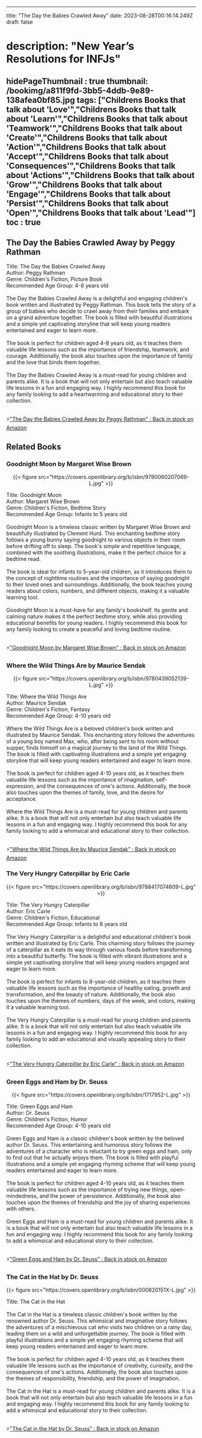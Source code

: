 
---
title: "The Day the Babies Crawled Away"
date: 2023-08-28T00:16:14.249Z
draft: false
# description: "New Year’s Resolutions for INFJs"
hidePageThumbnail : true
thumbnail: /bookimg/a811f9fd-3bb5-4ddb-9e89-138afea0bf85.jpg
tags: ["Childrens Books that talk about 'Love'","Childrens Books that talk about 'Learn'","Childrens Books that talk about 'Teamwork'","Childrens Books that talk about 'Create'","Childrens Books that talk about 'Action'","Childrens Books that talk about 'Accept'","Childrens Books that talk about 'Consequences'","Childrens Books that talk about 'Actions'","Childrens Books that talk about 'Grow'","Childrens Books that talk about 'Engage'","Childrens Books that talk about 'Persist'","Childrens Books that talk about 'Open'","Childrens Books that talk about 'Lead'"]
toc : true
---
## The Day the Babies Crawled Away by Peggy Rathman

Title: The Day the Babies Crawled Away</br>
Author: Peggy Rathman</br>
Genre: Children's Fiction, Picture Book</br>
Recommended Age Group: 4-8 years old</br></br>
The Day the Babies Crawled Away is a delightful and engaging children's book written and illustrated by Peggy Rathman. This book tells the story of a group of babies who decide to crawl away from their families and embark on a grand adventure together. The book is filled with beautiful illustrations and a simple yet captivating storyline that will keep young readers entertained and eager to learn more.</br></br>
The book is perfect for children aged 4-8 years old, as it teaches them valuable life lessons such as the importance of friendship, teamwork, and courage. Additionally, the book also touches upon the importance of family and the love that binds them together.</br></br>
The Day the Babies Crawled Away is a must-read for young children and parents alike. It is a book that will not only entertain but also teach valuable life lessons in a fun and engaging way. I highly recommend this book for any family looking to add a heartwarming and educational story to their collection.</br></br>

<p>⚡<a id="aflink" href="https://www.amazon.com/gp/search?ie=UTF8&tag=klayu00-20&linkCode=ur2&linkId=6639bed89a8ad8dd2705e40644eb43d3&camp=1789&creative=9325&index=books&keywords=The Day the Babies Crawled Away by Peggy Rathman" class="one" target="_blank" title='"The Day the Babies Crawled Away by Peggy Rathman" : Back in stock on Amazon'>"The Day the Babies Crawled Away by Peggy Rathman" : Back in stock on Amazon</a></p>

## Related Books
### Goodnight Moon by Margaret Wise Brown
<center>
{{< figure src="https://covers.openlibrary.org/b/isbn/9780060207069-L.jpg" >}}
</center>

Title: Goodnight Moon</br>
Author: Margaret Wise Brown</br>
Genre: Children's Fiction, Bedtime Story</br>
Recommended Age Group: Infants to 5 years old</br></br>
Goodnight Moon is a timeless classic written by Margaret Wise Brown and beautifully illustrated by Clement Hurd. This enchanting bedtime story follows a young bunny saying goodnight to various objects in their room before drifting off to sleep. The book's simple and repetitive language, combined with the soothing illustrations, make it the perfect choice for a bedtime read.</br></br>
The book is ideal for infants to 5-year-old children, as it introduces them to the concept of nighttime routines and the importance of saying goodnight to their loved ones and surroundings. Additionally, the book teaches young readers about colors, numbers, and different objects, making it a valuable learning tool.</br></br>
Goodnight Moon is a must-have for any family's bookshelf. Its gentle and calming nature makes it the perfect bedtime story, while also providing educational benefits for young readers. I highly recommend this book for any family looking to create a peaceful and loving bedtime routine.</br></br>

<p>⚡<a id="aflink" href="https://www.amazon.com/gp/search?ie=UTF8&tag=klayu00-20&linkCode=ur2&linkId=6639bed89a8ad8dd2705e40644eb43d3&camp=1789&creative=9325&index=books&keywords=Goodnight Moon by Margaret Wise Brown" class="one" target="_blank" title='"Goodnight Moon by Margaret Wise Brown" : Back in stock on Amazon'>"Goodnight Moon by Margaret Wise Brown" : Back in stock on Amazon</a></p>

### Where the Wild Things Are by Maurice Sendak
<center>
{{< figure src="https://covers.openlibrary.org/b/isbn/9780439052139-L.jpg" >}}
</center>

Title: Where the Wild Things Are</br>
Author: Maurice Sendak</br>
Genre: Children's Fiction, Fantasy</br>
Recommended Age Group: 4-10 years old</br></br>
Where the Wild Things Are is a beloved children's book written and illustrated by Maurice Sendak. This enchanting story follows the adventures of a young boy named Max, who, after being sent to his room without supper, finds himself on a magical journey to the land of the Wild Things. The book is filled with captivating illustrations and a simple yet engaging storyline that will keep young readers entertained and eager to learn more.</br></br>
The book is perfect for children aged 4-10 years old, as it teaches them valuable life lessons such as the importance of imagination, self-expression, and the consequences of one's actions. Additionally, the book also touches upon the themes of family, love, and the desire for acceptance.</br></br>
Where the Wild Things Are is a must-read for young children and parents alike. It is a book that will not only entertain but also teach valuable life lessons in a fun and engaging way. I highly recommend this book for any family looking to add a whimsical and educational story to their collection.</br></br>

<p>⚡<a id="aflink" href="https://www.amazon.com/gp/search?ie=UTF8&tag=klayu00-20&linkCode=ur2&linkId=6639bed89a8ad8dd2705e40644eb43d3&camp=1789&creative=9325&index=books&keywords=Where the Wild Things Are by Maurice Sendak" class="one" target="_blank" title='"Where the Wild Things Are by Maurice Sendak" : Back in stock on Amazon'>"Where the Wild Things Are by Maurice Sendak" : Back in stock on Amazon</a></p>

### The Very Hungry Caterpillar by Eric Carle
<center>
{{< figure src="https://covers.openlibrary.org/b/isbn/9788417074609-L.jpg" >}}
</center>

Title: The Very Hungry Caterpillar</br>
Author: Eric Carle</br>
Genre: Children's Fiction, Educational</br>
Recommended Age Group: Infants to 8 years old</br></br>
The Very Hungry Caterpillar is a delightful and educational children's book written and illustrated by Eric Carle. This charming story follows the journey of a caterpillar as it eats its way through various foods before transforming into a beautiful butterfly. The book is filled with vibrant illustrations and a simple yet captivating storyline that will keep young readers engaged and eager to learn more.</br></br>
The book is perfect for infants to 8-year-old children, as it teaches them valuable life lessons such as the importance of healthy eating, growth and transformation, and the beauty of nature. Additionally, the book also touches upon the themes of numbers, days of the week, and colors, making it a valuable learning tool.</br></br>
The Very Hungry Caterpillar is a must-read for young children and parents alike. It is a book that will not only entertain but also teach valuable life lessons in a fun and engaging way. I highly recommend this book for any family looking to add an educational and visually appealing story to their collection.</br></br>

<p>⚡<a id="aflink" href="https://www.amazon.com/gp/search?ie=UTF8&tag=klayu00-20&linkCode=ur2&linkId=6639bed89a8ad8dd2705e40644eb43d3&camp=1789&creative=9325&index=books&keywords=The Very Hungry Caterpillar by Eric Carle" class="one" target="_blank" title='"The Very Hungry Caterpillar by Eric Carle" : Back in stock on Amazon'>"The Very Hungry Caterpillar by Eric Carle" : Back in stock on Amazon</a></p>

### Green Eggs and Ham by Dr. Seuss
<center>
{{< figure src="https://covers.openlibrary.org/b/isbn/1717952-L.jpg" >}}
</center>

Title: Green Eggs and Ham</br>
Author: Dr. Seuss</br>
Genre: Children's Fiction, Humor</br>
Recommended Age Group: 4-10 years old</br></br>
Green Eggs and Ham is a classic children's book written by the beloved author Dr. Seuss. This entertaining and humorous story follows the adventures of a character who is reluctant to try green eggs and ham, only to find out that he actually enjoys them. The book is filled with playful illustrations and a simple yet engaging rhyming scheme that will keep young readers entertained and eager to learn more.</br></br>
The book is perfect for children aged 4-10 years old, as it teaches them valuable life lessons such as the importance of trying new things, open-mindedness, and the power of persistence. Additionally, the book also touches upon the themes of friendship and the joy of sharing experiences with others.</br></br>
Green Eggs and Ham is a must-read for young children and parents alike. It is a book that will not only entertain but also teach valuable life lessons in a fun and engaging way. I highly recommend this book for any family looking to add a whimsical and educational story to their collection.</br></br>

<p>⚡<a id="aflink" href="https://www.amazon.com/gp/search?ie=UTF8&tag=klayu00-20&linkCode=ur2&linkId=6639bed89a8ad8dd2705e40644eb43d3&camp=1789&creative=9325&index=books&keywords=Green Eggs and Ham by Dr. Seuss" class="one" target="_blank" title='"Green Eggs and Ham by Dr. Seuss" : Back in stock on Amazon'>"Green Eggs and Ham by Dr. Seuss" : Back in stock on Amazon</a></p>

### The Cat in the Hat by Dr. Seuss
<center>
{{< figure src="https://covers.openlibrary.org/b/isbn/000820151X-L.jpg" >}}
</center>

Title: The Cat in the Hat</br></br>
The Cat in the Hat is a timeless classic children's book written by the renowned author Dr. Seuss. This whimsical and imaginative story follows the adventures of a mischievous cat who visits two children on a rainy day, leading them on a wild and unforgettable journey. The book is filled with playful illustrations and a simple yet engaging rhyming scheme that will keep young readers entertained and eager to learn more.</br></br>
The book is perfect for children aged 4-10 years old, as it teaches them valuable life lessons such as the importance of creativity, curiosity, and the consequences of one's actions. Additionally, the book also touches upon the themes of responsibility, friendship, and the power of imagination.</br></br>
The Cat in the Hat is a must-read for young children and parents alike. It is a book that will not only entertain but also teach valuable life lessons in a fun and engaging way. I highly recommend this book for any family looking to add a whimsical and educational story to their collection.</br></br>

<p>⚡<a id="aflink" href="https://www.amazon.com/gp/search?ie=UTF8&tag=klayu00-20&linkCode=ur2&linkId=6639bed89a8ad8dd2705e40644eb43d3&camp=1789&creative=9325&index=books&keywords=The Cat in the Hat by Dr. Seuss" class="one" target="_blank" title='"The Cat in the Hat by Dr. Seuss" : Back in stock on Amazon'>"The Cat in the Hat by Dr. Seuss" : Back in stock on Amazon</a></p>
